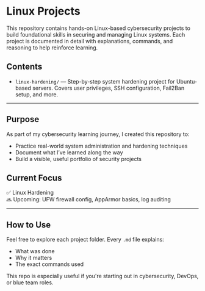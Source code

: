 # Linux Projects

This repository contains hands-on Linux-based cybersecurity projects to build foundational skills in securing and managing Linux systems. Each project is documented in detail with explanations, commands, and reasoning to help reinforce learning.

## Contents

- `linux-hardening/` — Step-by-step system hardening project for Ubuntu-based servers. Covers user privileges, SSH configuration, Fail2Ban setup, and more.

---

## Purpose

As part of my cybersecurity learning journey, I created this repository to:

- Practice real-world system administration and hardening techniques
- Document what I’ve learned along the way
- Build a visible, useful portfolio of security projects

## Current Focus

✅ Linux Hardening  
🔜 Upcoming: UFW firewall config, AppArmor basics, log auditing

---

## How to Use

Feel free to explore each project folder. Every `.md` file explains:

- What was done
- Why it matters
- The exact commands used

This repo is especially useful if you're starting out in cybersecurity, DevOps, or blue team roles.
